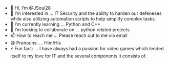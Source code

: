 - 👋 Hi, I’m @JSoul28
- 👀 I’m interested in ... IT Security and the ability to harden our defeneses while also utilizing automation scripts to help simplify complex tasks.
- 🌱 I’m currently learning ... Python and C++
- 💞️ I’m looking to collaborate on ... python related projects
- 📫 How to reach me ... Please reach out to me via email
- 😄 Pronouns: ... Him/His
- ⚡ Fun fact: ... I have always had a passion for video games which lended itself to my love for IT and the several components it consists of.

<!---
JSoul28/JSoul28 is a ✨ special ✨ repository because its `README.md` (this file) appears on your GitHub profile.
You can click the Preview link to take a look at your changes.
--->
